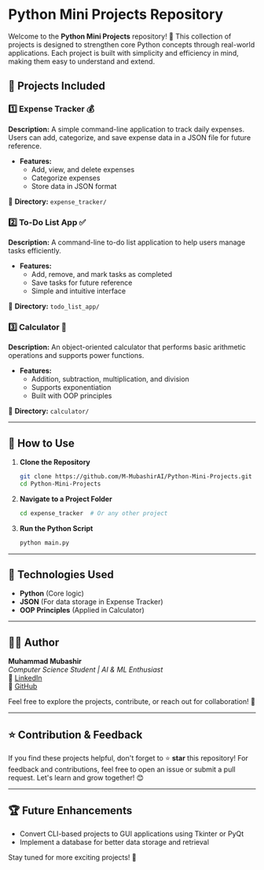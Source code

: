 # Python Mini Projects Repository

Welcome to the **Python Mini Projects** repository! 🚀 This collection of projects is designed to strengthen core Python concepts through real-world applications. Each project is built with simplicity and efficiency in mind, making them easy to understand and extend.

## 📌 Projects Included

### 1️⃣ Expense Tracker 💰
**Description:** A simple command-line application to track daily expenses. Users can add, categorize, and save expense data in a JSON file for future reference.

- **Features:**
  - Add, view, and delete expenses
  - Categorize expenses
  - Store data in JSON format

📂 **Directory:** `expense_tracker/`

### 2️⃣ To-Do List App ✅
**Description:** A command-line to-do list application to help users manage tasks efficiently.

- **Features:**
  - Add, remove, and mark tasks as completed
  - Save tasks for future reference
  - Simple and intuitive interface

📂 **Directory:** `todo_list_app/`

### 3️⃣ Calculator 🧮
**Description:** An object-oriented calculator that performs basic arithmetic operations and supports power functions.

- **Features:**
  - Addition, subtraction, multiplication, and division
  - Supports exponentiation
  - Built with OOP principles

📂 **Directory:** `calculator/`

---

## 📖 How to Use

1. **Clone the Repository**
   ```bash
   git clone https://github.com/M-MubashirAI/Python-Mini-Projects.git
   cd Python-Mini-Projects
   ```

2. **Navigate to a Project Folder**
   ```bash
   cd expense_tracker  # Or any other project
   ```

3. **Run the Python Script**
   ```bash
   python main.py
   ```

---

## 🔧 Technologies Used
- **Python** (Core logic)
- **JSON** (For data storage in Expense Tracker)
- **OOP Principles** (Applied in Calculator)

---

## 👨‍💻 Author
**Muhammad Mubashir**  
*Computer Science Student | AI & ML Enthusiast*  
🔗 [LinkedIn](www.linkedin.com/in/immuhmmadmubashir678)  
🔗 [GitHub](https://github.com/M-MubashirAI)  

Feel free to explore the projects, contribute, or reach out for collaboration! 🚀

---

## ⭐ Contribution & Feedback
If you find these projects helpful, don't forget to ⭐ **star** this repository! For feedback and contributions, feel free to open an issue or submit a pull request. Let's learn and grow together! 😊

---

## 🏆 Future Enhancements
- Convert CLI-based projects to GUI applications using Tkinter or PyQt
- Implement a database for better data storage and retrieval

Stay tuned for more exciting projects! 🚀


